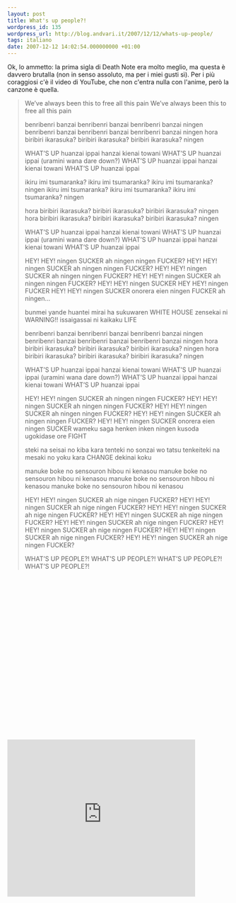 ```yaml
---
layout: post
title: What's up people?!
wordpress_id: 135
wordpress_url: http://blog.andvari.it/2007/12/12/whats-up-people/
tags: italiano
date: 2007-12-12 14:02:54.000000000 +01:00
---
```

Ok, lo ammetto: la prima sigla di Death Note era molto meglio, ma questa è davvero brutalla (non in senso assoluto, ma per i miei gusti sì). Per i più coraggiosi c'è il video di YouTube, che non c'entra nulla con l'anime, però la canzone è quella.

<!--more-->
<blockquote>We’ve always been this  to free all this pain
We’ve always been this  to free all this pain<span id="more-144"></span>

benribenri banzai benribenri banzai benribenri banzai ningen
benribenri banzai benribenri banzai benribenri banzai ningen
hora biribiri ikarasuka? biribiri ikarasuka? biribiri ikarasuka? ningen

WHAT’S UP huanzai ippai hanzai kienai towani
WHAT’S UP huanzai ippai (uramini wana dare down?)
WHAT’S UP huanzai ippai hanzai kienai towani
WHAT’S UP huanzai ippai

ikiru imi tsumaranka? ikiru imi tsumaranka? ikiru imi tsumaranka? ningen
ikiru imi tsumaranka? ikiru imi tsumaranka? ikiru imi tsumaranka? ningen

hora biribiri ikarasuka? biribiri ikarasuka? biribiri ikarasuka? ningen
hora biribiri ikarasuka? biribiri ikarasuka? biribiri ikarasuka? ningen

WHAT’S UP huanzai ippai hanzai kienai towani
WHAT’S UP huanzai ippai (uramini wana dare down?)
WHAT’S UP huanzai ippai hanzai kienai towani
WHAT’S UP huanzai ippai

HEY! HEY! ningen SUCKER ah ningen ningen FUCKER?
HEY! HEY! ningen SUCKER ah ningen ningen FUCKER?
HEY! HEY! ningen SUCKER ah ningen ningen FUCKER?
HEY! HEY! ningen SUCKER ah ningen ningen FUCKER?
HEY! HEY! ningen SUCKER HEY HEY! ningen FUCKER
HEY! HEY! ningen SUCKER onorera eien ningen FUCKER
ah ningen…

bunmei yande huantei
mirai ha sukuwaren WHITE HOUSE
zensekai ni WARNING!!
issaigassai ni kaikaku LIFE

benribenri banzai benribenri banzai benribenri banzai ningen
benribenri banzai benribenri banzai benribenri banzai ningen
hora biribiri ikarasuka? biribiri ikarasuka? biribiri ikarasuka? ningen
hora biribiri ikarasuka? biribiri ikarasuka? biribiri ikarasuka? ningen

WHAT’S UP huanzai ippai hanzai kienai towani
WHAT’S UP huanzai ippai (uramini wana dare down?)
WHAT’S UP huanzai ippai hanzai kienai towani
WHAT’S UP huanzai ippai

HEY! HEY! ningen SUCKER ah ningen ningen FUCKER?
HEY! HEY! ningen SUCKER ah ningen ningen FUCKER?
HEY! HEY! ningen SUCKER ah ningen ningen FUCKER?
HEY! HEY! ningen SUCKER ah ningen ningen FUCKER?
HEY! HEY! ningen SUCKER onorera eien ningen SUCKER
wameku saga
henken inken ningen
kusoda ugokidase ore FIGHT

steki na seisai no kiba kara
tenteki no sonzai wo tatsu
tenkeiteki na mesaki no yoku kara
CHANGE dekinai koku

manuke boke no sensouron hibou ni kenasou
manuke boke no sensouron hibou ni kenasou
manuke boke no sensouron hibou ni kenasou
manuke boke no sensouron hibou ni kenasou

HEY! HEY! ningen SUCKER ah nige ningen FUCKER?
HEY! HEY! ningen SUCKER ah nige ningen FUCKER?
HEY! HEY! ningen SUCKER ah nige ningen FUCKER?
HEY! HEY! ningen SUCKER ah nige ningen FUCKER?
HEY! HEY! ningen SUCKER ah nige ningen FUCKER?
HEY! HEY! ningen SUCKER ah nige ningen FUCKER?
HEY! HEY! ningen SUCKER ah nige ningen FUCKER?
HEY! HEY! ningen SUCKER ah nige ningen FUCKER?

WHAT’S UP PEOPLE?!
WHAT’S UP PEOPLE?!
WHAT’S UP PEOPLE?!
WHAT’S UP PEOPLE?!</blockquote>
<object height="355" width="425"></object>

<param name="movie" value="http://www.youtube.com/v/csk-k_520NQ&amp;rel=1"></param>
<param name="wmode" value="transparent"></param><embed src="http://www.youtube.com/v/csk-k_520NQ&amp;rel=1" type="application/x-shockwave-flash" wmode="transparent" height="355" width="425"></embed>
